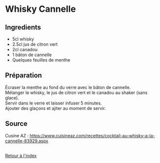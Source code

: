 # Whisky Cannelle

## Ingredients

- 5cl whisky 
- 2.5cl jus de citron vert
- 2cl canadou
- 1 bâton de cannelle
- Quelques feuilles de menthe

## Préparation

Écraser la menthe au fond du verre avec le bâton de cannelle.\
Mélanger le whisky, le jus de citron vert et le canadou au shaker (sans glace).\
Servir dans le verre et laisser infuser 5 minutes.\
Ajouter des glaçons et ajiter au moment de servir.

## Source
Cusine AZ : https://www.cuisineaz.com/recettes/cocktail-au-whisky-a-la-cannelle-83929.aspx

 \
[Retour à l'index](../index.md)
